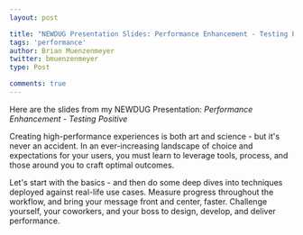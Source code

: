 ```yaml
---
layout: post

title: "NEWDUG Presentation Slides: Performance Enhancement - Testing Positive"
tags: 'performance'
author: Brian Muenzenmeyer
twitter: bmuenzenmeyer
type: Post

comments: true
---
```


Here are the slides from my NEWDUG Presentation: _Performance Enhancement - Testing Positive_

Creating high-performance experiences is both art and science - but it's never an accident. In an ever-increasing landscape of choice and expectations for your users, you must learn to leverage tools, process, and those around you to craft optimal outcomes.

Let's start with the basics - and then do some deep dives into techniques deployed against real-life use cases. Measure progress throughout the workflow, and bring your message front and center, faster. Challenge yourself, your coworkers, and your boss to design, develop, and deliver performance.

<script async class="speakerdeck-embed" data-id="284759604cb9013204a7665a6dda38ed" data-ratio="1.77777777777778" src="//speakerdeck.com/assets/embed.js"></script>

